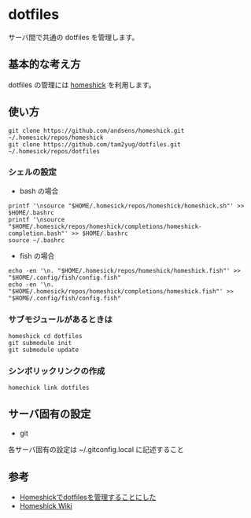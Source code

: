 # dotfiles

サーバ間で共通の dotfiles を管理します。

## 基本的な考え方

dotfiles の管理には [homeshick](https://github.com/andsens/homeshick) を利用します。

## 使い方

```
git clone https://github.com/andsens/homeshick.git ~/.homesick/repos/homeshick
git clone https://github.com/tam2yug/dotfiles.git ~/.homesick/repos/dotfiles
```

### シェルの設定

* bash の場合
```
printf '\nsource "$HOME/.homesick/repos/homeshick/homeshick.sh"' >> $HOME/.bashrc
printf '\nsource "$HOME/.homesick/repos/homeshick/completions/homeshick-completion.bash"' >> $HOME/.bashrc
source ~/.bashrc
```

* fish の場合
```
echo -en '\n. "$HOME/.homesick/repos/homeshick/homeshick.fish"' >> "$HOME/.config/fish/config.fish"
echo -en '\n. "$HOME/.homesick/repos/homeshick/completions/homeshick.fish"' >> "$HOME/.config/fish/config.fish"
```

### サブモジュールがあるときは

```
homeshick cd dotfiles
git submodule init
git submodule update
```

### シンボリックリンクの作成

```
homechick link dotfiles
```

## サーバ固有の設定

* git

各サーバ固有の設定は ~/.gitconfig.local に記述すること

## 参考
* [Homeshickでdotfilesを管理することにした](http://befool.co.jp/blog/jiska/homeshick-git-dotfile-synchronizer/)
* [Homeshick Wiki](https://github.com/andsens/homeshick/wiki)
